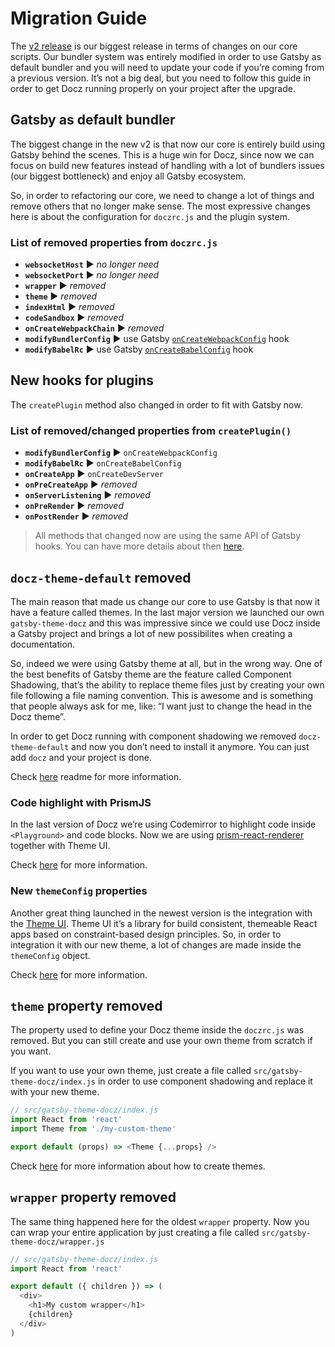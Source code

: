 # Migration Guide
The [v2 release](https://github.com/pedronauck/docz/pull/950) is our biggest release in terms of changes on our core scripts. Our bundler system was entirely modified in order to use Gatsby as default bundler and you will need to update your code if you’re coming from a previous version. It’s not a big deal, but you need to follow this guide in order to get Docz running properly on your project after the upgrade.

## Gatsby as default bundler
The biggest change in the new v2 is that now our core is entirely build using Gatsby behind the scenes. This is a huge win for Docz, since now we can focus on build new features instead of handling with a lot of bundlers issues (our biggest bottleneck) and enjoy all Gatsby ecosystem.

So, in order to refactoring our core, we need to change a lot of things and remove others that no longer make sense. The most expressive changes here is about the configuration for `doczrc.js` and the plugin system.

### List of removed properties from `doczrc.js`
* **`websocketHost`** ▶︎ _no longer need_
* **`websocketPort`** ︎︎︎▶︎ _no longer need_
* **`wrapper`** ▶︎ _removed_
* **`theme`** ▶︎ _removed_
* **`indexHtml`** ▶︎ _removed_
* **`codeSandbox`** ▶︎ _removed_
* **`onCreateWebpackChain`** ▶︎ _removed_
* **`modifyBundlerConfig`** ▶︎ use Gatsby [`onCreateWebpackConfig`](https://www.gatsbyjs.org/docs/node-apis/#onCreateWebpackConfig) hook
* **`modifyBabelRc`** ▶︎ use Gatsby [`onCreateBabelConfig`](https://www.gatsbyjs.org/docs/node-apis/#onCreateBabelConfig) hook

## New hooks for plugins
The `createPlugin` method also changed in order to fit with Gatsby now.

### List of removed/changed properties from `createPlugin()`

* **`modifyBundlerConfig`** ▶︎ `onCreateWebpackConfig`
* **`modifyBabelRc`** ▶︎ `onCreateBabelConfig`
* **`onCreateApp`** ▶︎ `onCreateDevServer`
* **`onPreCreateApp`** ▶︎ _removed_
* **`onServerListening`** ▶︎ _removed_
* **`onPreRender`** ▶︎ _removed_
* **`onPostRender`** ▶︎ _removed_

> All methods that changed now are using the same API of Gatsby hooks.
> You can have more details about then [here](https://www.gatsbyjs.org/docs/node-apis).

## `docz-theme-default` removed
The main reason that made us change our core to use Gatsby is that now it have a feature called themes. In the last major version we launched our own `gatsby-theme-docz` and this was impressive since we could use Docz inside a Gatsby project and brings a lot of new possibilites when creating a documentation.

So, indeed we were using Gatsby theme at all, but in the wrong way. One of the best benefits of Gatsby theme are the feature called Component Shadowing, that’s the ability to replace theme files just by creating your own file following a file naming convention. This is awesome and is something that people always ask for me, like: “I want just to change the head in the Docz theme”.

In order to get Docz running with component shadowing we removed `docz-theme-default` and now you don’t need to install it anymore. You can just add `docz` and your project is done.

Check [here](h) readme for more information.

### Code highlight with PrismJS
In the last version of Docz we’re using Codemirror to highlight code inside `<Playground>` and code blocks. Now we are using [prism-react-renderer](https://github.com/FormidableLabs/prism-react-renderer) together with Theme UI.

Check [here](h) for more information.

### New `themeConfig` properties
Another great thing launched in the newest version is the integration with the [Theme UI](https://theme-ui.com). Theme UI it’s a library for build consistent, themeable React apps based on constraint-based design principles. So, in order to integration it with our new theme, a lot of changes are made inside the `themeConfig` object.

Check [here](h) for more information.

## `theme` property removed
The property used to define your Docz theme inside the `doczrc.js` was removed. But you can still create and use your own theme from scratch if you want.

If you want to use your own theme, just create a file called `src/gatsby-theme-docz/index.js` in order to use component shadowing and replace it with your new theme.

```js
// src/gatsby-theme-docz/index.js
import React from 'react'
import Theme from './my-custom-theme'

export default (props) => <Theme {...props} />
```

Check [here](https://www.docz.site/docs/creating-themes) for more information about how to create themes.

## `wrapper` property removed
The same thing happened here for the oldest `wrapper` property. Now you can wrap your entire application by just creating a file called `src/gatsby-theme-docz/wrapper.js`

```js
// src/gatsby-theme-docz/index.js
import React from 'react'

export default ({ children }) => (
  <div>
    <h1>My custom wrapper</h1>
    {children}
  </div>
)
```
